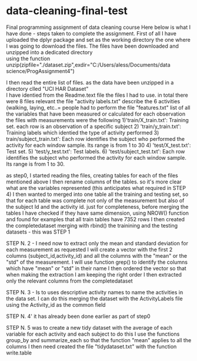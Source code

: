 # data-cleaning-final-test
Final programming assignment of data cleaning course
Here below is what I have done - steps taken to complete the assignment.
 First of all I have uploaded the dplyr package and set as the working directory the one where I was going to download the files. 
 The files have been downloaded and unzipped into a dedicated directory  
 using the function unzip(zipfile="./dataset.zip",exdir="C:/Users/aless/Documents/data science/ProgAssignment4")
 
 I then read the entire list of files. as the data have been unzipped in a directory clled "UCI HAR Dataset"  
 I have identied from the Readme.text file the files I had to use. in total there were 8 files relevant
 the file "activity labels.txt" describe the 6 activities (walking, laying, etc..= people had to perform
 the file "features.txt" list of all the variables that have been measured or calculated for each observation 
 the files with measurements were the following 
 1)'train/X_train.txt': Training set. each row is an observation of a specific subject
 2) 'train/y_train.txt': Training labels which identied the type of activity performed
 3) train/subject_train.txt': Each row identifies the subject who performed the activity for each window sample. Its range is from 1 to 30 
 4) 'test/X_test.txt': Test set.
 5) 'test/y_test.txt': Test labels.
 6) 'test/subject_test.txt': Each row identifies the subject who performed the activity for each window sample. Its range is from 1 to 30. 

 as step0, I started  reading the files, creating tables for each of the files mentioned above
 I then rename columns of the tables. so it's more clear what are the variables represented (this anticipates what required in STEP 4)
 I then wanted to merged into one table all the training and testing set, so that for each table was complete not only of the measurement but also of the subject Id and the activity id. 
 just for completeness, before merging the tables I have checked if they have same dimension, using NROW() function
 and found for examples that all train tables have 7352 rows
 I then created the completedataset merging with rbind() the trainining and the testing datasets - this was STEP 1

 STEP N. 2 - I need now to extract only the mean and standard deviation for each measurement as requested
 I will create a vector with the first 2 columns (subject_id,activity_id) 
 and all the  columns with the "mean" or the "std" of the measurement. I will use function grep() to identify the columns which have "mean" or "std" in their name
 I then ordered the vector so that when making the extraction I am keeping the right order
 I then extracted only the relevant columns from the completedataset

 STEP N. 3 - Is to uses descriptive activity names to name the activities in the data set.
 I can do this merging the dataset with the ActivityLabels file using the Activity_id as the common field

 STEP N. 4' it has already been done earlier as part of step0

 STEP N. 5 was to create a new tidy dataset
 with the average of each variable for each activity and each subject
 to do this I use the functions group_by and summarize_each so that the function "mean" applies to all the columns
 I then need created the file "tidydataset.txt" with the function write.table
